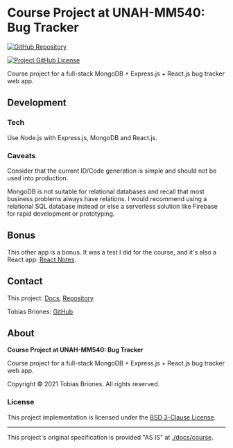 # Course Project at UNAH-MM540: Bug Tracker

[![GitHub Repository](https://raw.githubusercontent.com/tobiasbriones/general-images/main/example-projects/badges/ep-gh-repo-badge.svg)](https://github.com/tobiasbriones/cp-unah-mm540-bug-tracker)

[![Project GitHub License](https://img.shields.io/github/license/tobiasbriones/cp-unah-mm540-bug-tracker.svg?style=flat-square)](https://github.com/tobiasbriones/cp-unah-mm540-bug-tracker/blob/main/LICENSE)

Course project for a full-stack MongoDB + Express.js + React.js bug tracker web app.

## Development

### Tech

Use Node.js with Express.js, MongoDB and React.js.

### Caveats

Consider that the current ID/Code generation is simple and should not be used into 
production.

MongoDB is not suitable for relational databases and recall that most business
problems always have relations. I would recommend using a relational SQL database
instead or else a serverless solution like Firebase for rapid development or prototyping.

## Bonus

This other app is a bonus. It was a test I did for the course, and it's also a
React app: [React Notes](./react-notes).

## Contact

This project: [Docs](https://tobiasbriones.github.io/cp-unah-mm540-bug-tracker),
[Repository](https://github.com/tobiasbriones/cp-unah-mm540-bug-tracker)

Tobias Briones: [GitHub](https://github.com/tobiasbriones)

## About

**Course Project at UNAH-MM540: Bug Tracker**

Course project for a full-stack MongoDB + Express.js + React.js bug tracker web app.

Copyright © 2021 Tobias Briones. All rights reserved.

### License

This project implementation is licensed under the [BSD 3-Clause License](./LICENSE).

---

This project's original specification is provided "AS IS" at [./docs/course](./docs/course).

